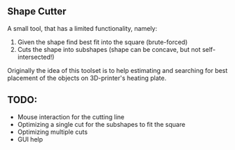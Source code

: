 ## Shape Cutter

A small tool, that has a limited functionality, namely:
1. Given the shape find best fit into the square (brute-forced)
2. Cuts the shape into subshapes (shape can be concave, but not self-intersected!)

Originally the idea of this toolset is to help estimating and searching for best placement of the objects on 3D-printer's heating plate.

## TODO:
- Mouse interaction for the cutting line
- Optimizing a single cut for the subshapes to fit the square
- Optimizing multiple cuts
- GUI help